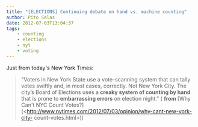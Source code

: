 ```yaml
---
title: "[ELECTIONS] Continuing debate on hand vs. machine counting"
author: Pito Salas
date: 2012-07-03T13:04:37
tags:
    - counting
    - elections
    - nyt
    - voting
---
```




Just from today's New York Times:

> "Voters in New York State use a vote-scanning system that can tally votes
> swiftly and, in most cases, correctly. Not New York City. The city’s Board
> of Elections uses a **creaky system of counting by hand** that is prone to
> **embarrassing errors** on election night." ( **from** [Why Can't NYC Count
> Votes?](<http://www.nytimes.com/2012/07/03/opinion/why-cant-new-york-city-
> count-votes.html>))


